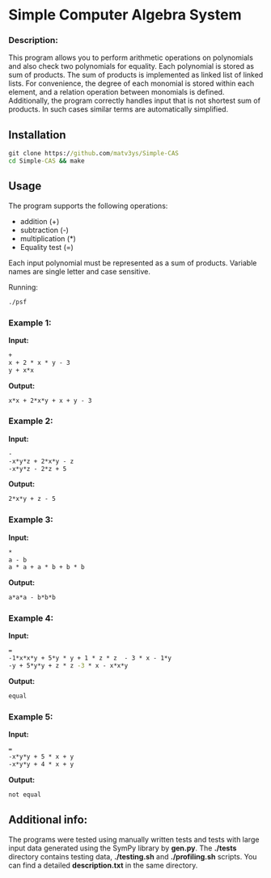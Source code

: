 # Simple Computer Algebra System
### Description:
This program allows you to perform arithmetic operations on polynomials and also check two polynomials for equality. Each polynomial is stored as sum of products.
The sum of products is implemented as linked list of linked lists. For convenience, the degree of each monomial is stored within each element, and a relation operation between monomials is defined.
Additionally, the program correctly handles input that is not shortest sum of products. In such cases similar terms are automatically simplified.

## Installation
```cmd
git clone https://github.com/matv3ys/Simple-CAS
cd Simple-CAS && make
```

## Usage
The program supports the following operations:
- addition (+)
- subtraction (-)
- multiplication (*)
- Equality test (=)

Each input polynomial must be represented as a sum of products. Variable names are single letter and case sensitive.

Running:
```cmd
./psf
```

### Example 1:
**Input:**
```cmd
+
x + 2 * x * y - 3
y + x*x
```
**Output:**
```cmd
x*x + 2*x*y + x + y - 3
```
### Example 2:
**Input:**
```cmd
-
-x*y*z + 2*x*y - z
-x*y*z - 2*z + 5
```
**Output:**
```cmd
2*x*y + z - 5
```
### Example 3:
**Input:**
```cmd
*
a - b
a * a + a * b + b * b
```
**Output:**
```cmd
a*a*a - b*b*b
```
### Example 4:
**Input:**
```cmd
=
-1*x*x*y + 5*y * y + 1 * z * z  - 3 * x - 1*y
-y + 5*y*y + z * z -3 * x - x*x*y
```
**Output:**
```cmd
equal
```
### Example 5:
**Input:**
```cmd
=
-x*y*y + 5 * x + y
-x*y*y + 4 * x + y
```
**Output:**
```cmd
not equal
```
## Additional info:
The programs were tested using manually written tests and tests with large input data generated using the SymPy library by **gen.py**.
The **./tests** directory contains testing data, **./testing.sh** and **./profiling.sh** scripts. You can find a detailed **description.txt** in the same directory.